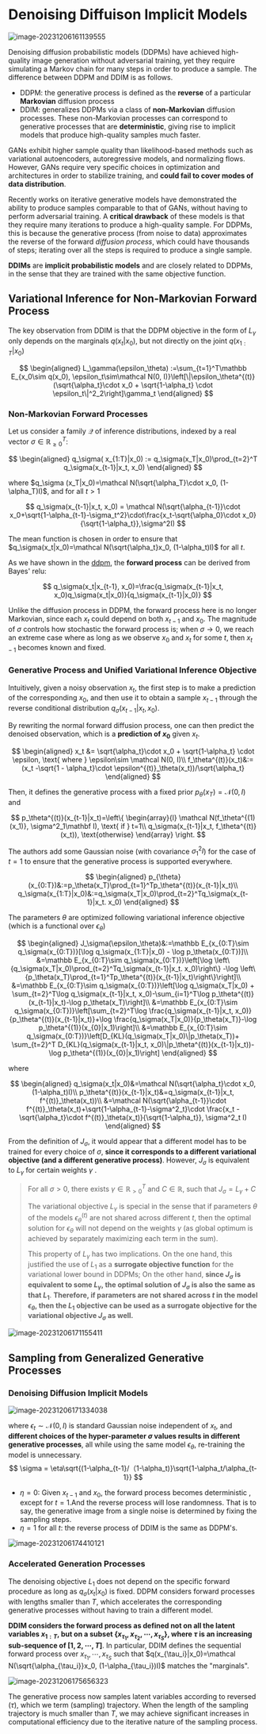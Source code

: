 # Denoising Diffuison Implicit Models

![image-20231206161139555](https://qiniu.lianghao.work/image-20231206161139555.png)

Denoising diffusion probabilistic models (DDPMs) have achieved high-quality image generation without adversarial training, yet they require simulating a Markov chain for many steps in order to produce a sample. The difference between DDPM and DDIM is as follows.

- DDPM: the generative process is defined as the **reverse** of a particular **Markovian** diffusion process
- DDIM:  generalizes DDPMs via a class of **non-Markovian** diffusion processes. These non-Markovian processes can correspond to generative processes that are **deterministic**, giving rise to implicit models that produce high-quality samples much faster.

GANs exhibit higher sample quality than likelihood-based methods such as variational autoencoders, autoregressive models, and normalizing flows. However, GANs require very specific choices in optimization and architectures in order to stabilize training, and **could fail to cover modes of data distribution**.

Recently works on iterative generative models have demonstrated the ability to produce samples comparable to that of GANs, without having to perform adversarial training.  A **critical drawback** of these models is that they require many iterations to produce a high-quality sample. For DDPMs, this is because the generative process (from noise to data) approximates the reverse of the forward *diffusion process*, which could have thousands of steps; iterating over all the steps is required to produce a single sample.

**DDIMs** are **implicit probabilistic models** and are closely related to DDPMs, in the sense that they are trained with the same objective function.

## Variational Inference for Non-Markovian Forward Process

The key observation from DDIM is that the DDPM objective in the form of  $L_\gamma$ only depends on the marginals $q(x_t|x_0)$, but not directly on the joint $q(x_{1:T}|x_0)$

$$
\begin{aligned}
L_\gamma(\epsilon_\theta) :=\sum_{t=1}^T\mathbb E_{x_0\sim q(x_0), \epsilon_t\sim\mathcal N(0, I)}\left[\|\epsilon_\theta^{(t)}(\sqrt{\alpha_t}\cdot x_0 + \sqrt{1-\alpha_t} \cdot \epsilon_t\|^2_2\right]\gamma_t
\end{aligned}
$$

### Non-Markovian Forward Processes

Let us consider a family $\mathcal Q$ of inference distributions, indexed by a real vector $\sigma \in \mathbb R^T_{\ge 0}$:

$$
\begin{aligned}
q_\sigma( x_{1:T}|x_0) := q_\sigma(x_T|x_0)\prod_{t=2}^T q_\sigma(x_{t-1}|x_t, x_0)
\end{aligned}
$$

where $q_\sigma (x_T|x_0)=\mathcal N(\sqrt{\alpha_T}\cdot x_0, (1-\alpha_T)I)$, and for all $t>1$

$$
q_\sigma(x_{t-1}|x_t, x_0) = \mathcal N(\sqrt{\alpha_{t-1}}\cdot x_0+\sqrt{1-\alpha_{t-1}-\sigma_t^2}\cdot\frac{x_t-\sqrt{\alpha_0}\cdot x_0}{\sqrt{1-\alpha_t}},\sigma^2I)
$$

The mean function is chosen in order to ensure that $q_\sigma(x_t|x_0)=\mathcal N(\sqrt{\alpha_t}x_0, (1-\alpha_t)I)$ for all $t$.

As we have shown in the [ddpm](https://github.com/HLImg/GenerativeNN/blob/master/docs/paper_reading/denoising_diffusion_probability_models.md), the **forward process** can be derived from Bayes' relu:

$$
q_\sigma(x_t|x_{t-1}, x_0)=\frac{q_\sigma(x_{t-1}|x_t, x_0)q_\sigma(x_t|x_0)}{q_\sigma(x_{t-1}|x_0)}
$$

Unlike the diffusion process in DDPM, the forward process here is no longer Markovian, since each $x_t$ could depend on both $x_{t-1}$ and $x_0$.  The magnitude of $\sigma$ controls how stochastic the forward process is; when $\sigma\to 0$, we reach an extreme case where as long as we observe $x_0$ and $x_t$ for some $t$, then $x_{t-1}$ becomes known and fixed.

### Generative Process and Unified Variational Inference Objective

Intuitively, given a noisy observation $x_t$, the first step is to make a prediction of the corresponding $x_0$, and then use it to obtain a sample $x_{t-1}$ through the reverse conditional distribution $q_\sigma(x_{t-1}|x_t, x_0)$.

By rewriting the normal forward diffusion process, one can then predict the denoised observation, which is a **prediction of $x_0$** given $x_t$.

$$
\begin{aligned}
x_t &= \sqrt{\alpha_t}\cdot x_0 + \sqrt{1-\alpha_t} \cdot \epsilon, \text{ where } \epsilon\sim \mathcal N(0, I)\\
f_\theta^{(t)}(x_t)&:=(x_t -\sqrt{1 - \alpha_t}\cdot \epsilon^{(t)}_\theta(x_t))/\sqrt{\alpha_t}
\end{aligned}
$$

Then, it defines the generative process with a fixed prior $p_\theta(x_T)=\mathcal N(0, I)$ and 

$$
p_\theta^{(t)}(x_{t-1}|x_t)=\left\{ \begin{array}{l}
\mathcal N(f_\theta^{(1)(x_1)},  \sigma^2_1\mathbf I), \text{ if } t=1\\
q_\sigma(x_{t-1}|x_t, f_\theta^{(t)}(x_t)), \text{otherwise}
\end{array} \right.
$$

The authors add some Gaussian noise (with covariance $\sigma^2_1 I$) for the case of $t=1$ to ensure that the generative process is supported everywhere. 

$$
\begin{aligned}
p_{\theta}(x_{0:T})&:=p_\theta(x_T)\prod_{t=1}^Tp_\theta^{(t)}(x_{t-1}|x_t)\\
q_\sigma(x_{1:T}|x_0)&:=q_\sigma(x_T|x_0)\prod_{t=2}^Tq_\sigma(x_{t-1}|x_t. x_0)
\end{aligned}
$$

The parameters $\theta$ are optimized following variational inference objective (which is a functional over $\epsilon_\theta$)

$$
\begin{aligned}
J_\sigma(\epsilon_\theta)&:=\mathbb E_{x_{0:T}\sim q_\sigma(x_{0:T})}[\log q_\sigma(x_{1:T}|x_0) - \log p_\theta(x_{0:T})]\\
&=\mathbb E_{x_{0:T}\sim q_\sigma(x_{0:T})}\left[\log \left\{q_\sigma(x_T|x_0)\prod_{t=2}^Tq_\sigma(x_{t-1}|x_t. x_0)\right\} -\log \left\{p_\theta(x_T)\prod_{t=1}^Tp_\theta^{(t)}(x_{t-1}|x_t)\right\}\right]\\
&=\mathbb E_{x_{0:T}\sim q_\sigma(x_{0:T})}\left[\log q_\sigma(x_T|x_0) + \sum_{t=2}^T\log q_\sigma(x_{t-1}|x_t, x_0)-\sum_{i=1}^T\log p_\theta^{(t)}(x_{t-1}|x_t)-\log p_\theta(x_T)\right]\\
&=\mathbb E_{x_{0:T}\sim q_\sigma(x_{0:T})}\left[\sum_{t=2}^T\log \frac{q_\sigma(x_{t-1}|x_t, x_0)}{p_\theta^{(t)}(x_{t-1}|x_t)}+\log \frac{q_\sigma(x_T|x_0)}{p_\theta(x_T)}-\log p_\theta^{(1)}(x_{0}|x_1)\right]\\
&=\mathbb E_{x_{0:T}\sim q_\sigma(x_{0:T})}\left[D_{KL}(q_\sigma(x_T|x_0)\|p_\theta(x_T))+ \sum_{t=2}^T D_{KL}(q_\sigma(x_{t-1}|x_t, x_0)\|p_\theta^{(t)}(x_{t-1}|x_t))-\log p_\theta^{(1)}(x_{0}|x_1)\right]
\end{aligned}
$$

where

$$
\begin{aligned}
q_\sigma(x_t|x_0)&=\mathcal N(\sqrt{\alpha_t}\cdot x_0, (1-\alpha_t)I)\\
p_\theta^{(t)}(x_{t-1}|x_t)&=q_\sigma(x_{t-1}|x_t, f^{(t)}_\theta(x_t))\\
&=\mathcal N(\sqrt{\alpha_{t-1}}\cdot f^{(t)}_\theta(x_t)+\sqrt{1-\alpha_{t-1}-\sigma^2_t}\cdot \frac{x_t - \sqrt{\alpha_t}\cdot f^{(t)}_\theta(x_t)}{\sqrt{1-\alpha_t}}, \sigma^2_t I)
\end{aligned}
$$

From the definition of $J_\sigma$, it would appear that a different model has to be trained for every choice of $\sigma$, **since it corresponds to a different variational objective (and a different generative process)**. However, $J_\sigma$ is equivalent to $L_\gamma$ for certain weights $\gamma$ .

> For all $\sigma > 0$, there exists $\gamma \in \mathbb R^T_{>0}$ and $C \in \mathbb R$, such that $J_\sigma = L_\gamma +C$
>
> The variational objective $L_\gamma$ is special in the sense that if parameters $\theta$ of the models $\epsilon_\theta^{(t)}$ are not shared across different $t$, then the optimal solution for $\epsilon_\theta$ will not depend on the weights $\gamma$ (as global optimum is achieved by separately maximizing each term in the sum). 
>
> This property of $L_\gamma$ has two implications. On the one hand, this justified the use of $L_1$ as a **surrogate objective function** for the variational lower bound in DDPMs; On the other hand, **since $J_\sigma$ is equivalent to some $L_\gamma$, the optimal solution of $J_\sigma$ is also the same as that $L_1$**. **Therefore, if parameters are not shared across $t$ in the model $\epsilon_\theta$, then the $L_1$ objective can be used as a surrogate objective for the variational objective $J_\sigma$ as well.**



![image-20231206171155411](https://qiniu.lianghao.work/image-20231206171155411.png)

## Sampling from Generalized Generative Processes

### Denoising Diffusion Implicit Models

![image-20231206171334038](https://qiniu.lianghao.work/image-20231206171334038.png)

where $\epsilon_t\sim \mathcal N(0, I)$ is standard Gaussian noise independent of $x_t$, and **different choices of the hyper-parameter $\sigma$ values results in different generative processes**, all while using the same model $\epsilon_\theta$, re-training the model is unnecessary.
$$
\sigma = \eta\sqrt{(1-\alpha_{t-1}/（1-\alpha_t)}\sqrt{1-\alpha_t/\alpha_{t-1}}
$$


- $\eta=0$:  Given $x_{t-1}$ and $x_0$,  the forward process becomes deterministic , except for $t=1$.And the reverse process will lose randomness. That is to say, the generative image from a single noise is determined by fixing the sampling steps.
- $\eta=1$ for all $t$: the reverse process of DDIM is the same as DDPM's. 

![image-20231206174410121](https://qiniu.lianghao.work/image-20231206174410121.png)

### Accelerated Generation Processes

The denoising objective $L_1$ does not depend on the specific forward procedure as long as $q_\sigma(x_t|x_0)$ is fixed. DDPM considers forward processes with lengths smaller than $T$, which accelerates the corresponding generative processes without having to train a different model.

**DDIM considers the forward process as defined not on all the latent variables $x_{1:T}$, but on a subset $\{x_{\tau_1}, x_{\tau_2},\cdots, x_{\tau_S}\}$, where $\tau$ is an increasing sub-sequence of $[1, 2, \cdots, T]$**. In particular, DDIM defines the sequential forward process over $x_{\tau_1}, \cdots, x_{\tau_S}$ such that $q(x_{\tau_i}|x_0)=\mathcal N(\sqrt{\alpha_{\tau_i}}x_0, (1-\alpha_{\tau_i})I)$ matches the "marginals".

![image-20231206175656323](https://qiniu.lianghao.work/image-20231206175656323.png)

The generative process now samples latent variables according to reversed ($\tau$), which we term (sampling) trajectory. When the length of the sampling trajectory is much smaller than $T$, we may achieve significant increases in computational efficiency due to the iterative nature of the sampling process.
